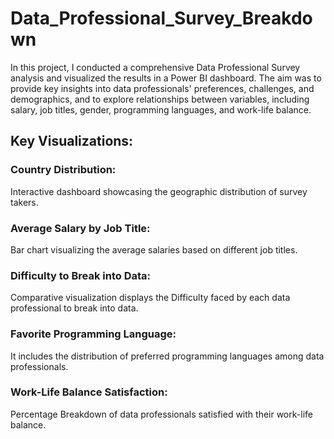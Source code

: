 # Data_Professional_Survey_Breakdown
In this project, I conducted a comprehensive Data Professional Survey analysis and visualized the results in a Power BI dashboard. The aim was to provide key insights into data professionals' preferences, challenges, and demographics, and to explore relationships between variables, including salary, job titles, gender, programming languages, and work-life balance.

## Key Visualizations:
### Country Distribution: 
Interactive dashboard showcasing the geographic distribution of survey takers.
### Average Salary by Job Title: 
Bar chart visualizing the average salaries based on different job titles.
### Difficulty to Break into Data: 
Comparative visualization displays the Difficulty faced by each data professional to break into data.
### Favorite Programming Language: 
It includes the distribution of preferred programming languages among data professionals.
### Work-Life Balance Satisfaction: 
Percentage Breakdown of data professionals satisfied with their work-life balance.
